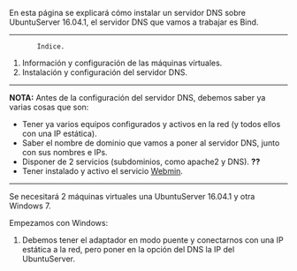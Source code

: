 En esta página se explicará cómo instalar un servidor DNS sobre UbuntuServer 16.04.1, el servidor DNS que vamos a trabajar es Bind.
___
           Índice.
           
1. Información y configuración de las máquinas vírtuales.
2. Instalación y configuración del servidor DNS.
---

**NOTA:** Antes de la configuración del servidor DNS, debemos saber ya varias cosas que son:
* Tener ya varios equipos configurados y activos en la red (y todos ellos con una IP estática).
* Saber el nombre de dominio que vamos a poner al servidor DNS, junto con sus nombres e IPs.
* Disponer de 2 servicios (subdominios, como apache2 y DNS). **??**
* Tener instalado y activo el servicio [Webmin](http://www.webmin.com/deb.html).
***

Se necesitará 2 máquinas virtuales una UbuntuServer 16.04.1 y otra Windows 7.

Empezamos con Windows:
1. Debemos tener el adaptador en modo puente y conectarnos con una IP estática a la red, pero poner en la opción del DNS la IP del UbuntuServer.
